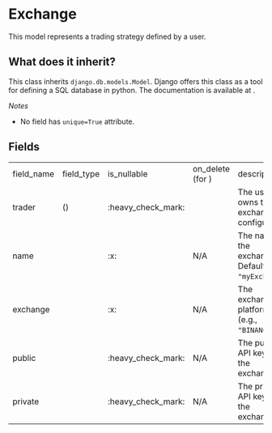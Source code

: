 # Exchange

This model represents a trading strategy defined by a user.

## What does it inherit?

This class inherits `django.db.models.Model`. Django offers this class as a tool for defining a SQL database in python.
The documentation is available at <include from="third-party-libraries-links.topic" element-id="django.db.models"></include>.

*Notes*
- No field has `unique=True` attribute.

## Fields
<table>
    <tr>
        <td>field_name</td>
        <td>field_type</td>
        <td>is_nullable</td>
        <td>on_delete (for <include from="third-party-libraries-links.topic" element-id="django-models.foreign-key"/>)</td>
        <td>description</td>
    </tr>
    <tr>
        <td>trader</td>
        <td><include from="third-party-libraries-links.topic" element-id="django-models.foreign-key"/> (<include from="third-party-libraries-links.topic" element-id="django-models.user">)</td>
        <td>:heavy_check_mark:</td>
        <td><include from="third-party-libraries-links.topic" element-id="django-models.cascade"/></td>
        <td>The user who owns the exchange configuration.</td>
    </tr>
    <tr>
        <td>name</td>
        <td><include from="third-party-libraries-links.topic" element-id="django-models.char-field"/></td>
        <td>:x:</td>
        <td>N/A</td>
        <td>The name of the exchange. Defaults to <code>"myExchange"</code>.</td>
    </tr>
    <tr>
        <td>exchange</td>
        <td><include from="third-party-libraries-links.topic" element-id="django-models.char-field"/></td>
        <td>:x:</td>
        <td>N/A</td>
        <td>The exchange platform (e.g., <code>"BINANCE"</code>).</td>
    </tr>
    <tr>
        <td>public</td>
        <td><include from="third-party-libraries-links.topic" element-id="django-models.char-field"/></td>
        <td>:heavy_check_mark:</td>
        <td>N/A</td>
        <td>The public API key for the exchange.</td>
    </tr>
    <tr>
        <td>private</td>
        <td><include from="third-party-libraries-links.topic" element-id="django-models.char-field"/></td>
        <td>:heavy_check_mark:</td>
        <td>N/A</td>
        <td>The private API key for the exchange.</td>
    </tr>
</table>
